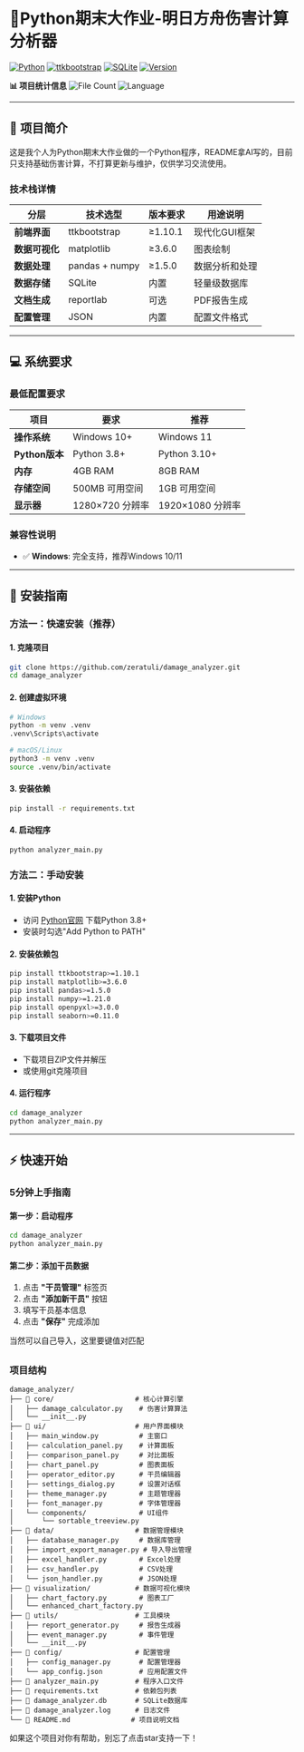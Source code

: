 # 🎯Python期末大作业-明日方舟伤害计算分析器



[![Python](https://img.shields.io/badge/Python-3.8+-blue.svg)](https://www.python.org/)
[![ttkbootstrap](https://img.shields.io/badge/GUI-ttkbootstrap-green.svg)](https://ttkbootstrap.readthedocs.io/)
[![SQLite](https://img.shields.io/badge/Database-SQLite-lightblue.svg)](https://www.sqlite.org/)
[![Version](https://img.shields.io/badge/Version-1.0.0-orange.svg)](CHANGELOG.md)



**📊 项目统计信息**
![File Count](https://img.shields.io/badge/Files-80+-blue)
![Language](https://img.shields.io/badge/Language-Python-yellow)



---

## 📖 项目简介

这是我个人为Python期末大作业做的一个Python程序，README拿AI写的，目前只支持基础伤害计算，不打算更新与维护，仅供学习交流使用。



### 技术栈详情
| 分层 | 技术选型 | 版本要求 | 用途说明 |
|------|----------|----------|----------|
| **前端界面** | ttkbootstrap | ≥1.10.1 | 现代化GUI框架 |
| **数据可视化** | matplotlib | ≥3.6.0 | 图表绘制 |
| **数据处理** | pandas + numpy | ≥1.5.0 | 数据分析和处理 |
| **数据存储** | SQLite | 内置 | 轻量级数据库 |
| **文档生成** | reportlab | 可选 | PDF报告生成 |
| **配置管理** | JSON | 内置 | 配置文件格式 |

---



## 💻 系统要求

### 最低配置要求
| 项目 | 要求 | 推荐 |
|------|------|------|
| **操作系统** | Windows 10+ | Windows 11 |
| **Python版本** | Python 3.8+ | Python 3.10+ |
| **内存** | 4GB RAM | 8GB RAM |
| **存储空间** | 500MB 可用空间 | 1GB 可用空间 |
| **显示器** | 1280×720 分辨率 | 1920×1080 分辨率 |

### 兼容性说明
- ✅ **Windows**: 完全支持，推荐Windows 10/11

---



## 🚀 安装指南

### 方法一：快速安装（推荐）

#### 1. 克隆项目
```bash
git clone https://github.com/zeratuli/damage_analyzer.git
cd damage_analyzer
```

#### 2. 创建虚拟环境
```bash
# Windows
python -m venv .venv
.venv\Scripts\activate

# macOS/Linux
python3 -m venv .venv
source .venv/bin/activate
```

#### 3. 安装依赖
```bash
pip install -r requirements.txt
```

#### 4. 启动程序
```bash
python analyzer_main.py
```



### 方法二：手动安装

#### 1. 安装Python
- 访问 [Python官网](https://www.python.org/) 下载Python 3.8+
- 安装时勾选"Add Python to PATH"

#### 2. 安装依赖包
```bash
pip install ttkbootstrap>=1.10.1
pip install matplotlib>=3.6.0
pip install pandas>=1.5.0
pip install numpy>=1.21.0
pip install openpyxl>=3.0.0
pip install seaborn>=0.11.0
```

#### 3. 下载项目文件
- 下载项目ZIP文件并解压
- 或使用git克隆项目

#### 4. 运行程序
```bash
cd damage_analyzer
python analyzer_main.py
```



---

## ⚡ 快速开始

### 5分钟上手指南

#### 第一步：启动程序
```bash
cd damage_analyzer
python analyzer_main.py
```

#### 第二步：添加干员数据
1. 点击 **"干员管理"** 标签页
2. 点击 **"添加新干员"** 按钮
3. 填写干员基本信息
4. 点击 **"保存"** 完成添加

当然可以自己导入，这里要键值对匹配



## 

### 项目结构

```
damage_analyzer/
├── 📁 core/                    # 核心计算引擎
│   ├── damage_calculator.py    # 伤害计算算法
│   └── __init__.py
├── 📁 ui/                      # 用户界面模块
│   ├── main_window.py          # 主窗口
│   ├── calculation_panel.py    # 计算面板
│   ├── comparison_panel.py     # 对比面板
│   ├── chart_panel.py          # 图表面板
│   ├── operator_editor.py      # 干员编辑器
│   ├── settings_dialog.py      # 设置对话框
│   ├── theme_manager.py        # 主题管理器
│   ├── font_manager.py         # 字体管理器
│   └── components/             # UI组件
│       └── sortable_treeview.py
├── 📁 data/                    # 数据管理模块
│   ├── database_manager.py     # 数据库管理
│   ├── import_export_manager.py # 导入导出管理
│   ├── excel_handler.py        # Excel处理
│   ├── csv_handler.py          # CSV处理
│   └── json_handler.py         # JSON处理
├── 📁 visualization/           # 数据可视化模块
│   ├── chart_factory.py        # 图表工厂
│   └── enhanced_chart_factory.py
├── 📁 utils/                   # 工具模块
│   ├── report_generator.py     # 报告生成器
│   ├── event_manager.py        # 事件管理
│   └── __init__.py
├── 📁 config/                  # 配置管理
│   ├── config_manager.py       # 配置管理器
│   └── app_config.json         # 应用配置文件
├── 📄 analyzer_main.py         # 程序入口文件
├── 📄 requirements.txt         # 依赖包列表
├── 📄 damage_analyzer.db       # SQLite数据库
├── 📄 damage_analyzer.log      # 日志文件
└── 📄 README.md               # 项目说明文档
```





如果这个项目对你有帮助，别忘了点击star支持一下！
